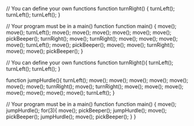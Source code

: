 <!-- Easy Solution -->

// You can define your own functions
function turnRight() {
turnLeft();
turnLeft();
turnLeft();
}

// Your program must be in a main() function
function main() {
move();
move();
turnLeft();
move();
move();
move();
move();
move();
move();
pickBeeper();
turnRight();
move();
turnRight();
move();
move();
move();
move();
turnLeft();
move();
pickBeeper();
move();
move();
turnRight();
move();
move();
pickBeeper();
}

<!-- Medium Solution -->

// You can define your own functions
function turnRight(){
turnLeft();
turnLeft();
turnLeft();
}

function jumpHurdle(){
turnLeft();
move();
move();
move();
move();
move();
move();
move();
turnRight();
move();
turnRight();
move();
move();
move();
move();
move();
move();
move();
turnLeft();
}

// Your program must be in a main() function
function main() {
move();
jumpHurdle();
for(3){
move();
pickBeeper();
jumpHurdle();
move();
pickBeeper();
jumpHurdle();
move();
pickBeeper();
}
}

<!-- Hard Solution -->
